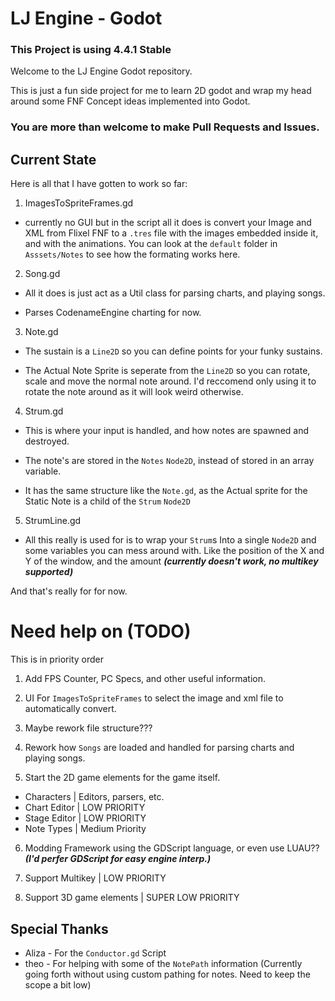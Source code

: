 # LJ Engine - Godot
### This Project is using 4.4.1 Stable
Welcome to the LJ Engine Godot repository.

This is just a fun side project for me to learn 2D godot and wrap my head around some FNF Concept ideas implemented into Godot.

### You are more than welcome to make Pull Requests and Issues.

## Current State
Here is all that I have gotten to work so far:

1. ImagesToSpriteFrames.gd
- currently no GUI but in the script all it does is convert your Image and XML from Flixel FNF to a `.tres` file with the images embedded inside it, and with the animations. You can look at the `default` folder in `Asssets/Notes` to see how the formating works here.

2. Song.gd
- All it does is just act as a Util class for parsing charts, and playing songs.

- Parses CodenameEngine charting for now.

3. Note.gd
- The sustain is a `Line2D` so you can define points for your funky sustains.

- The Actual Note Sprite is seperate from the `Line2D` so you can rotate, scale and move the normal note around. I'd reccomend only using it to rotate the note around as it will look weird otherwise.

4. Strum.gd
- This is where your input is handled, and how notes are spawned and destroyed.

- The note's are stored in the `Notes` `Node2D`, instead of stored in an array variable.

- It has the same structure like the `Note.gd`, as the Actual sprite for the Static Note is a child of the `Strum` `Node2D`

5. StrumLine.gd
- All this really is used for is to wrap your `Strum`s Into a single `Node2D` and some variables you can mess around with. Like the position of the X and Y of the window, and the amount ***(currently doesn't work, no multikey supported)***

And that's really for for now.

# Need help on (TODO)
This is in priority order

1. Add FPS Counter, PC Specs, and other useful information.

2. UI For `ImagesToSpriteFrames` to select the image and xml file to automatically convert.

3. Maybe rework file structure???

4. Rework how `Songs` are loaded and handled for parsing charts and playing songs.

5. Start the 2D game elements for the game itself.
- Characters | Editors, parsers, etc.
- Chart Editor | LOW PRIORITY
- Stage Editor | LOW PRIORITY
- Note Types | Medium Priority

6. Modding Framework using the GDScript language, or even use LUAU?? ***(I'd perfer GDScript for easy engine interp.)***

7. Support Multikey | LOW PRIORITY

8. Support 3D game elements | SUPER LOW PRIORITY

## Special Thanks
- Aliza - For the `Conductor.gd` Script
- theo - For helping with some of the `NotePath` information (Currently going forth without using custom pathing for notes. Need to keep the scope a bit low)
